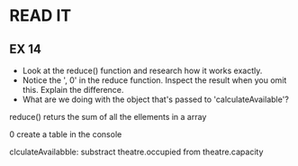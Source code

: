 # READ IT
## EX 14
* Look at the reduce() function and research how it works exactly.
* Notice the ', 0' in the reduce function. Inspect the result when you omit this. Explain the difference.
* What are we doing with the object that's passed to 'calculateAvailable'?


reduce() returs the sum of all the ellements in a array

0 create a table in the console

clculateAvailabble: substract theatre.occupied from theatre.capacity